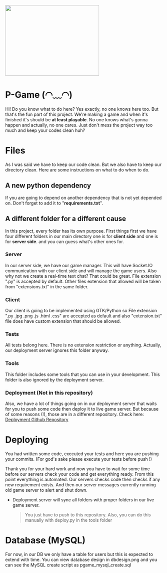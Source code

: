 <img src="https://i.ibb.co/Jn4Nyqf/cool.png" width="300" height="225">

# P-Game (◠﹏◠)

Hi! Do you know what to do here? Yes exactly, no one knows here too. But that's the fun part of this project. We're making a game and when it's finished it's should be **at least playable**.
No one knows what's gonna happen and actually, no one cares. Just don't mess the project way too much and keep your codes clean huh?

# Files

As I was said we have to keep our code clean. But we also have to keep our directory clean. Here are some instructions on what to do when to do.

## A new python dependency

If you are going to depend on another dependency that is not yet depended on. Don't forget to add it to "**requirements.txt**".

## A different folder for a different cause

In this project, every folder has its own purpose. First things first we have four different folders in our main directory one is for **client side** and one is for **server side**.
and you can guess what's other ones for.

### Server

In our server side, we have our game manager. This will have Socket.IO communication with our client side and will manage the game users. Also why not we create a real-time text chat? That could be great. File extension ".py" is accepted by default. Other files extension that allowed will be taken from "extensions.txt" in the same folder.

### Client

Our client is going to be implemented using GTK/Python so File extension ".py .jpg .png .js .html .css" are accepted as default and also "extension.txt" file does have custom extension that  should be allowed.

### Tests

All tests belong here. There is no extension restriction or anything. Actually, our deployment server ignores this folder anyway.

### Tools

This folder includes some tools that you can use in your development. This folder is also ignored by the deployment server.

### Deployment (Not in this repository)

Also, we have a lot of things going on in our deployment server that waits for you to push some code then deploy it to live game server. But because of some reasons (!), those are in a different repository. Check here: [Deployment Github Repository](https://github.com/Nycrera/Deployment-pgame)

# Deploying

You had written some code, executed your tests and here you are pushing your commits.
(For god's sake please execute your tests before push !)

Thank you for your hard work and now you have to wait for some time before our servers check your code and get everything ready. From this point everything is automated.
Our servers checks code then checks if any new requirement exists. And then our server messages currently running old game server to alert and shut down.

- Deployment server will sync all folders with proper folders in our live game server.
  > You just have to push to this repository. Also, you can do this manually with deploy.py in the tools folder

# Database (MySQL)

For now, in our DB we only have a table for users but this is expected to extend with time.
You can view database design in dbdesign.png and you can see the MySQL create script as pgame_mysql_create.sql

